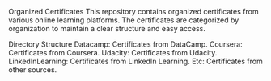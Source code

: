Organized Certificates
This repository contains organized certificates from various online learning platforms. The certificates are categorized by organization to maintain a clear structure and easy access.

Directory Structure
Datacamp: Certificates from DataCamp.
Coursera: Certificates from Coursera.
Udacity: Certificates from Udacity.
LinkedInLearning: Certificates from LinkedIn Learning.
Etc: Certificates from other sources.
